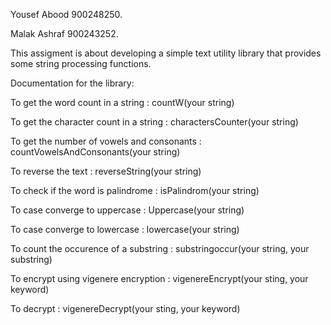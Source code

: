 Yousef Abood 900248250.  

Malak Ashraf 900243252.  


This assigment is about developing a simple text utility library that provides some string processing functions.  


Documentation for the library:  

To get the word count in a string : countW(your string)  
  
To get the character count in a string : charactersCounter(your string)  

To get the number of vowels and consonants : countVowelsAndConsonants(your string)  

To reverse the text : reverseString(your string)  

To check if the word is palindrome : isPalindrom(your string)  

To case converge to uppercase : Uppercase(your string)  

To case converge to lowercase : lowercase(your string)  

To count the occurence of a substring : substringoccur(your string, your substring)  

To encrypt using vigenere encryption : vigenereEncrypt(your sting, your keyword)  

To decrypt : vigenereDecrypt(your sting, your keyword)